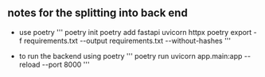 ## notes for the splitting into back end

- use poetry
'''
poetry init
poetry add fastapi uvicorn httpx
poetry export -f requirements.txt --output requirements.txt --without-hashes
'''

- to run the backend using poetry
'''
poetry run uvicorn app.main:app --reload --port 8000
'''